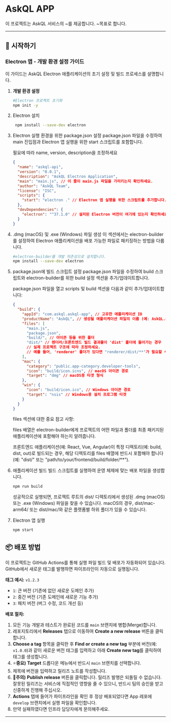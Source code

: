 # AskQL APP

이 프로젝트는 AskQL 서비스의 ~를 제공합니다. ~목표로 합니다.

---

## 🚀 시작하기

### **Electron 앱 - 개발 환경 설정 가이드**

이 가이드는 AskQL Electron 애플리케이션의 초기 설정 및 빌드 프로세스를 설명합니다.

1. **개발 환경 설정**

   ```bash
   #Electron 프로젝트 초기화
   npm init -y
   ```

2. Electron 설치

   ```bash
    npm install --save-dev electron
   ```

3. Electron 실행 환경을 위한 package.json 설정
   package.json 파일을 수정하여 main 진입점과 Electron 앱 실행을 위한 start 스크립트를 포함합니다.

   필요에 따라 name, version, description을 조정하세요

   ```json
   {
     "name": "askql-api",
     "version": "0.0.1",
     "description": "AskQL Electron Application",
     "main": "main.js", // 이 줄이 main.js 파일을 가리키는지 확인하세요.
     "author": "AskQL Team",
     "license": "ISC",
     "scripts": {
       "start": "electron ." // Electron 앱 실행을 위한 스크립트를 추가합니다.
     },
     "devDependencies": {
       "electron": "^37.1.0" // 설치된 Electron 버전이 여기에 있는지 확인하세요.
     }
   }
   ```

4. .dmg (macOS) 및 .exe (Windows) 파일 생성
   이 섹션에서는 electron-builder를 설정하여 Electron 애플리케이션을 배포 가능한 파일로 패키징하는 방법을 다룹니다.

   ```bash
   #electron-builder를 개발 의존성으로 설치합니다.
   npm install --save-dev electron
   ```

5. package.json에 빌드 스크립트 설정
   package.json 파일을 수정하여 build 스크립트와 electron-builder를 위한 build 설정 섹션을 추가/업데이트합니다.

   package.json 파일을 열고 scripts 및 build 섹션을 다음과 같이 추가/업데이트합니다:

   ```json
   {
     "build": {
       "appId": "com.askql.askql-app", // 고유한 애플리케이션 ID
       "productName": "AskQL", // 생성될 애플리케이션 파일의 이름 (예: AskQL.dmg, AskQL Setup.exe)
       "files": [
         "main.js",
         "package.json",
         "build/", // 아이콘 등을 위한 폴더
         "dist/" // 렌더러/프론트엔드 빌드 결과물이 'dist' 폴더에 들어가는 경우
         // 실제 프로젝트 구조에 따라 조정하세요.
         // 예를 들어, 'renderer' 폴더가 있다면 "renderer/dist/**"가 필요할 수 있습니다.
       ],
       "mac": {
         "category": "public.app-category.developer-tools",
         "icon": "build/icon.icns", // macOS 아이콘 경로
         "target": "dmg" // macOS용 타겟 형식
       },
       "win": {
         "icon": "build/icon.ico", // Windows 아이콘 경로
         "target": "nsis" // Windows용 설치 프로그램 타겟
       }
     }
   }
   ```

   files 섹션에 대한 중요 참고 사항:

   files 배열은 electron-builder에게 프로젝트의 어떤 파일과 폴더를 최종 패키지된 애플리케이션에 포함해야 하는지 알려줍니다.

   프론트엔드 애플리케이션(예: React, Vue, Angular)이 특정 디렉토리(예: build, dist, out)로 빌드되는 경우, 해당 디렉토리를 files 배열에 반드시 포함해야 합니다 (예: "dist/" 또는 "path/to/your/frontend/build/folder/\*\*").

6. 애플리케이션 빌드
   빌드 스크립트를 실행하여 운영 체제에 맞는 배포 파일을 생성합니다.

   ```bash
   npm run build
   ```

   성공적으로 실행되면, 프로젝트 루트의 dist/ 디렉토리에서 생성된 .dmg (macOS) 또는 .exe (Windows) 파일을 찾을 수 있습니다. macOS의 경우, dist/mac-arm64/ 또는 dist/mac/와 같은 플랫폼별 하위 폴더가 있을 수 있습니다.

7. Electron 앱 실행
   ```bash
   npm start
   ```

## 📦 배포 방법

이 프로젝트는 GitHub Actions를 통해 실행 파일 빌드 및 배포가 자동화되어 있습니다. GitHub에서 새로운 태그를 발행하면 파이프라인이 자동으로 실행됩니다.

**태그 예시:** `v1.2.3`

- `1`: 큰 버전 (기존에 없던 새로운 도메인 추가)
- `2`: 중간 버전 (기존 도메인에 새로운 기능 추가)
- `3`: 패치 버전 (버그 수정, 코드 개선 등)

**배포 절차:**

1.  모든 기능 개발과 테스트가 완료된 코드를 `main` 브랜치에 병합(Merge)합니다.
2.  레포지토리에서 **Releases** 탭으로 이동하여 **Create a new release** 버튼을 클릭합니다.
3.  **Choose a tag** 항목을 클릭한 후 **Find or create a new tag** 부분에 버전(예: `v1.0.0`)과 같이 새로운 버전 태그를 입력하고 아래 **Create new tag**를 클릭하여 태그를 생성합니다.
4.  ⭐**중요)** **Target** 드롭다운 메뉴에서 반드시 `main` 브랜치를 선택합니다.
5.  제목에 버전을 입력하고 릴리즈 노트를 작성합니다.
6.  🚨**주의)** **Publish release** 버튼을 클릭합니다.
    릴리즈 발행은 되돌릴 수 없습니다. 잘못된 릴리즈는 서비스에 직접적인 영향을 줄 수 있으니, 반드시 팀의 승인을 받고 신중하게 진행해 주십시오.
7.  **Actions** 탭에 들어가 파이프라인을 확인 후 정상 배포되었다면 App 레포에 `develop` 브랜치에서 실행 파일을 확인합니다.
8.  만약 실패하였다면 인프라 담당자에게 문의해주세요.

---
